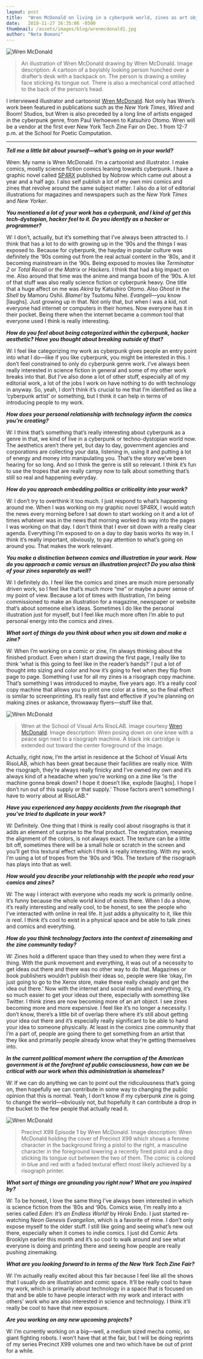 ```yaml
---
layout: post
title:  "Wren McDonald on living in a cyberpunk world, zines as art objects and 90s nostalgia"
date:   2018-11-27 16:35:06 -0500
thumbnail: /assets/images/blog/wrenmcdonald1.jpg
author: "Neta Bomani"
---
```

![Wren McDonald](/assets/images/blog/wrenmcdonald1.jpg)
>An illustration of Wren McDonald drawing by Wren McDonald. Image description: A cartoon of a boyishly looking person hunched over a drafter’s desk with a backpack on. The person is drawing a smiley face sticking its tongue out. There is also a mechanical cord attached to the back of the person’s head.

I interviewed illustrator and cartoonist [Wren McDonald](https://wrenmcdonald.com/). Not only has Wren’s work been featured in publications such as the *New York Times*, *Wired* and Boom! Studios, but Wren is also preceded by a long line of artists engaged in the cyberpunk genre, from Paul Verhoeven to Katsuhiro Otomo. Wren will be a vendor at the first ever New York Tech Zine Fair on Dec. 1 from 12-7 p.m. at the School for Poetic Computation.

---

***Tell me a little bit about yourself—what’s going on in your world?***

Wren: My name is Wren McDonald. I’m a cartoonist and illustrator. I make comics, mostly science fiction comics leaning towards cyberpunk. I have a graphic novel called [SP4RX](https://nobrow.net/shop/sp4rx/) published by Nobrow which came out about a year and a half ago. I also self publish a lot of my own mini comics and zines that revolve around the same subject matter. I also do a lot of  editorial illustrations for magazines and newspapers such as the *New York Times* and *New Yorker*.

***You mentioned a lot of your work has a cyberpunk, and I kind of get this tech-dystopian, hacker feel to it. Do you identify as a hacker or programmer?***

W: I don’t, actually, but it’s something that I’ve always been attracted to. I think that has a lot to do with growing up in the ‘90s and the things I was exposed to. Because for cyberpunk, the hayday in popular culture was definitely the ‘90s coming out from the real actual content in the ‘80s, and it becoming mainstream in the ‘90s. Being exposed to movies like *Terminator 2* or *Total Recall* or *the Matrix* or *Hackers*. I think that had a big impact on me. Also around that time was the anime and manga boom of the ‘90s. A lot of that stuff was also really science fiction or cyberpunk heavy. One title that a huge affect on me was *Akira* by Katsuhiro Otomo. Also *Ghost in the Shell* by Mamoru Oshii. *Blame!* by Tsutomu Nihei. *Evangeli*—you know [laughs]. Just growing up in that. Not only that, but when I was a kid, not everyone had internet or computers in their homes. Now everyone has it in their pocket. Being there when the internet became a common tool that everyone used I think is really interesting.

***How do you feel about being categorized within the cyberpunk, hacker aesthetic? Have you thought about breaking outside of that?***

W: I feel like categorizing my work as cyberpunk gives people an entry point into what I do—like if you like cyberpunk, you might be interested in this. I don’t feel constrained to only do cyberpunk genre work. I’ve always been really interested in science fiction in general and some of my other work breaks into that. But I’ve also done a lot of other stuff, especially all of my editorial work, a lot of the jobs I work on have nothing to do with technology in anyway. So, yeah, I don’t think it’s crucial to me that I’m identified as like a ‘cyberpunk artist’ or something, but I think it can help in terms of introducing people to my work.

***How does your personal relationship with technology inform the comics you’re creating?***

W: I think that’s something that’s really interesting about cyberpunk as a genre in that, we kind of live in a cyberpunk or techno-dystopian world now. The aesthetics aren’t there yet, but day to day, government agencies and corporations are collecting your data, listening in, using it and putting a lot of energy and money into manipulating you. That’s the story we’ve been hearing for so long. And so I think the genre is still so relevant. I think it’s fun to use the tropes that are really campy now to talk about something that’s still so real and happening everyday.

***How do you approach embedding politics or criticality into your work?***

W: I don’t try to overthink it too much. I just respond to what’s happening around me. When I was working on my graphic novel SP4RX, I would watch the news every morning before I sat down to start working on it and a lot of times whatever was in the news that morning worked its way into the pages I was working on that day. I don’t think that I ever sit down with a really clear agenda. Everything I’m exposed to on a day to day basis works its way in. I think it’s really important, obviously, to pay attention to what’s going on around you. That makes the work relevant.

***You make a distinction between comics and illustration in your work. How do you approach a comic versus an illustration project? Do you also think of your zines separately as well?***

W: I definitely do. I feel like the comics and zines are much more personally driven work, so I feel like that’s much more “me” or maybe a purer sense of my point of view. Because a lot of times with illustration, I’m being commissioned to make an illustration for a magazine, newspaper or website that’s about someone else’s ideas. Sometimes I do like the personal illustration just for myself, but I feel like much more often I’m able to put personal energy into the comics and zines.

***What sort of things do you think about when you sit down and make a zine?***

W: When I’m working on a comic or zine, I’m always thinking about the finished product. Even when I start drawing the first page, I really like to think ‘what is this going to feel like in the reader’s hands?’ I put a lot of thought into sizing and color and how it’s going to feel when they flip from page to page. Something I use for all my zines is a risograph copy machine. That’s something I was introduced to maybe, five years ago. It’s a really cool copy machine that allows you to print one color at a time, so the final effect is similar to screenprinting. It’s really fast and effective if you’re planning on making zines or askance, throwaway flyers—stuff like that.

![Wren McDonald](/assets/images/blog/wrenmcdonald3.jpg)
>Wren at the School of Visual Arts RisoLAB. Image courtesy [Wren McDonald](https://www.instagram.com/wrenmcdonald/). Image description: Wren posing down on one knee with a peace sign next to a risograph machine. A black ink cartridge is extended out toward the center foreground of the image.

Actually, right now, I’m the artist in residence at the School of Visual Arts RisoLAB, which has been great because their facilities are really nice. With the risograph, they’re always really finicky and I’ve owned my own and it’s always kind of a headache when you’re working on a zine like ‘is the machine gonna break down? I hope it doesn’t like, explode [laughs]. I hope I don’t run out of this supply or that supply.’ Those factors aren’t something I have to worry about at RisoLAB.”

***Have you experienced any happy accidents from the risograph that you’ve tried to duplicate in your work?***

W: Definitely. One thing that I think is really cool about risographs is that it adds an element of surprise to the final product. The registration, meaning the alignment of the colors, is not always exact. The texture can be a little bit off, sometimes there will be a small hole or scratch in the screen and you’ll get this textural effect which I think is really interesting. With my work, I’m using a lot of tropes from the ‘80s and ‘90s. The texture of the risograph has plays into that as well.

***How would you describe your relationship with the people who read your comics and zines?***

W: The way I interact with everyone who reads my work is primarily online. It’s funny because the whole world kind of exists there. When I do a show, it’s really interesting and really cool, to be honest, to see the people who I’ve interacted with online in real life. It just adds a physicality to it, like *this is real*. I think it’s cool to exist in a physical space and be able to talk zines and comics and everything.

***How do you think technology factors into the context of zinemaking and the zine community today?***

W: Zines hold a different space than they used to when they were first a thing. With the punk movement and everything, it was out of a necessity to get ideas out there and there was no other way to do that. Magazines or book publishers wouldn’t publish their ideas so, people were like ‘okay, I’m just going to go to the Xerox store, make these really cheaply and get the idea out there.’ Now with the internet and social media and everything, it’s so much easier to get your ideas out there, especially with something like Twitter. I think zines are now becoming more of an art object. I see zines becoming more and more expensive. I feel like it’s no longer a necessity. I don’t know, there’s a little bit of overlap there where it’s still about getting your idea out there and it’s especially really significant to be able to hand your idea to someone physically. At least in the comics zine community that I’m a part of, people are going there to get something from an artist that they like and primarily people already know what they’re getting themselves into.

***In the current political moment where the corruption of the American government is at the forefront of public consciousness, how can we be critical with our work when this administration is shameless?***

W: If we can do anything we can to point out the ridiculousness that’s going on, then hopefully we can contribute in some way to changing the public opinion that this is normal. Yeah, I don’t know if my cyberpunk zine is going to change the world—obviously not, but hopefully it can contribute a drop in the bucket to the few people that actually read it.

![Wren McDonald](/assets/images/blog/wrenmcdonald2.jpg)
> Precinct X99 Episode 1 by Wren McDonald. Image description: Wren McDonald holding the cover of Precinct X99 which shows a femme character in the background firing a pistol to the right, a masculine character in the foreground lowering a recently fired pistol and a dog sticking its tongue out between the two of them. The comic is colored in blue and red with a faded textural effect most likely achieved by a risograph printer.

***What sort of things are grounding you right now? What are you inspired by?***

W: To be honest, I love the same thing I’ve always been interested in which is science fiction from the ‘80s and ‘90s. Comics wise, I’m really into a series called *Eden: It’s an Endless World!* by Hiroki Endo. I just started re-watching *Neon Genesis Evangelion*, which is a favorite of mine. I don’t only expose myself to the older stuff. I still like going and seeing what’s new out there, especially when it comes to indie comics. I just did Comic Arts Brooklyn earlier this month and it’s so cool to walk around and see what everyone is doing and printing there and seeing how people are really pushing zinemaking.

***What are you looking forward to in terms of the New York Tech Zine Fair?***

W: I’m actually really excited about this fair because I feel like all the shows that I usually do are illustration and comic space. It’ll be really cool to have my work, which is primarily about technology in a space that is focused on that and be able to have people interact with my work and interact with others’ work who are also interested in science and technology. I think it’ll really be cool to have that new exposure.

***Are you working on any new upcoming projects?***

W: I’m currently working on a big—well, a medium sized mecha comic, so giant fighting robots. I won’t have that at the fair, but I will be doing reprints of my series Precinct X99 volumes one and two which have be out of print for a while.
